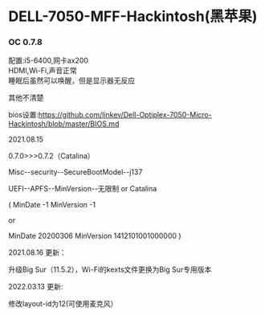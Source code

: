 # DELL-7050-MFF-Hackintosh(黑苹果)


### OC 0.7.8

配置:i5-6400,网卡ax200  
HDMI,Wi-Fi,声音正常  
睡眠后虽然可以唤醒，但是显示器无反应

其他不清楚

bios设置:https://github.com/linkev/Dell-Optiplex-7050-Micro-Hackintosh/blob/master/BIOS.md

2021.08.15         

0.7.0>>>0.7.2（Catalina）

Misc--security--SecureBootModel--j137

UEFI--APFS--MinVersion--无限制 or Catalina

(  MinDate   -1                  MinVersion    -1               

   or

   MinDate    20200306     MinVersion    1412101001000000   )

2021.08.16 更新：

升级Big Sur（11.5.2），Wi-Fi的kexts文件更换为Big Sur专用版本

2022.03.13 更新:

修改layout-id为12(可使用麦克风）
